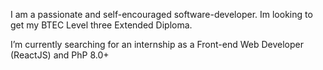 I am a passionate and self-encouraged software-developer. Im looking to get my BTEC Level three Extended Diploma.

 I’m currently searching for an internship as a Front-end Web Developer (ReactJS) and PhP 8.0+
